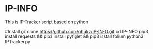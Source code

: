 # IP-INFO
This is IP-Tracker script based on python


#Install
git clone https://github.com/qhukz/IP-INFO.git
cd IP-INFO
pip3 install requests && pip3 install pyfiglet && pip3 install folium
python3 IPTracker.py
